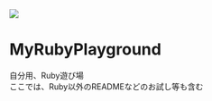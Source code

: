 <img src="https://img.shields.io/badge/-Ruby-CC342D.svg?logo=ruby&style=plastic">


# MyRubyPlayground
自分用、Ruby遊び場\
ここでは、Ruby以外のREADMEなどのお試し等も含む